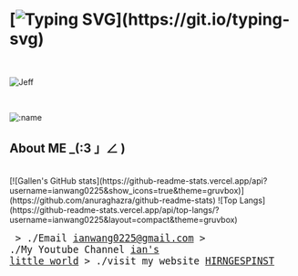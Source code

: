 # [![Typing SVG](https://readme-typing-svg.demolab.com/?lines=You_are_BABABOI!!!)](https://git.io/typing-svg)
</br>

<p align="left"> <img src="https://i.imgur.com/rephNDd.jpg" alt="Jeff" /> </p>
</br>

![:name](https://count.getloli.com/get/@ianwang0225?theme=gelbooru)

## About ME _(:3 」∠ ) 
<br>
[![Gallen's GitHub stats](https://github-readme-stats.vercel.app/api?username=ianwang0225&show_icons=true&theme=gruvbox)](https://github.com/anuraghazra/github-readme-stats)
![Top Langs](https://github-readme-stats.vercel.app/api/top-langs/?username=ianwang0225&layout=compact&theme=gruvbox)

<big><pre>
&#62; ./Email
[ianwang0225@gmail.com](ianwang0225@gmail.com)
&#62; ./My Youtube Channel
[ian's little world](https://www.youtube.com/channel/UChDOJicsLU6zBG06MakoN2Q)
&#62; ./visit my website
[HIRNGESPINST](https://ianwang0225.github.io/)
</pre></big>



</br>



